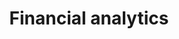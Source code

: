---
title: "Financial analytics"
excerpt: "Financial analytics and credit risk prediction"
git_url: "https://github.com/savoga/financial-data-analytics/"
image: "https://www.annuity.org/wp-content/uploads/xIcon-Piggy-Bank-4x-256x0-c-default.png.pagespeed.ic.fIF9aCq20R.png"
publish: true
---